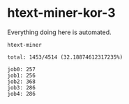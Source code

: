 # htext-miner-kor-3

Everything doing here is automated.

```
htext-miner

total: 1453/4514 (32.18874612317235%)

job0: 257
job1: 256
job2: 368
job3: 286
job4: 286
```